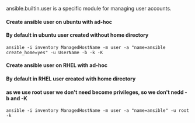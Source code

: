 ansible.builtin.user is a specific module for managing user accounts.

#### Create ansible user on ubuntu with ad-hoc
#### By default in ubuntu user created without home directory
```
ansible -i inventory ManagedHostName -m user -a "name=ansible create_home=yes" -u UserName -b -k -K
```

#### Create ansible user on RHEL with ad-hoc
#### By default in RHEL user created with home directory
#### as we use root user we don't need become privileges, so we don't nedd -b and -K
```
ansible -i inventory ManagedHostName -m user -a "name=ansible" -u root -k
```

